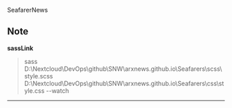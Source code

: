 SeafarerNews

Note
-----------------------------------
**sassLink**
> sass D:\Nextcloud\DevOps\github\SNW\arxnews.github.io\Seafarers\scss\style.scss D:\Nextcloud\DevOps\github\SNW\arxnews.github.io\Seafarers\css\style.css --watch
-----------------------------------